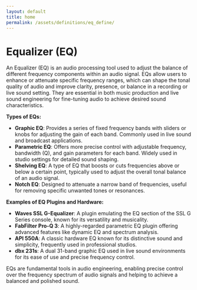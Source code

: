 ```yaml
---
layout: default
title: home
permalink: /assets/definitions/eq_define/
---
```

# Equalizer (EQ)

An Equalizer (EQ) is an audio processing tool used to adjust the balance of different frequency components within an audio signal. EQs allow users to enhance or attenuate specific frequency ranges, which can shape the tonal quality of audio and improve clarity, presence, or balance in a recording or live sound setting. They are essential in both music production and live sound engineering for fine-tuning audio to achieve desired sound characteristics.

**Types of EQs:**

- **Graphic EQ**: Provides a series of fixed frequency bands with sliders or knobs for adjusting the gain of each band. Commonly used in live sound and broadcast applications.
- **Parametric EQ**: Offers more precise control with adjustable frequency, bandwidth (Q), and gain parameters for each band. Widely used in studio settings for detailed sound shaping.
- **Shelving EQ**: A type of EQ that boosts or cuts frequencies above or below a certain point, typically used to adjust the overall tonal balance of an audio signal.
- **Notch EQ**: Designed to attenuate a narrow band of frequencies, useful for removing specific unwanted tones or resonances.

**Examples of EQ Plugins and Hardware:**

- **Waves SSL G-Equalizer**: A plugin emulating the EQ section of the SSL G Series console, known for its versatility and musicality.
- **FabFilter Pro-Q 3**: A highly-regarded parametric EQ plugin offering advanced features like dynamic EQ and spectrum analysis.
- **API 550A**: A classic hardware EQ known for its distinctive sound and simplicity, frequently used in professional studios.
- **dbx 231s**: A dual 31-band graphic EQ used in live sound environments for its ease of use and precise frequency control.

EQs are fundamental tools in audio engineering, enabling precise control over the frequency spectrum of audio signals and helping to achieve a balanced and polished sound.